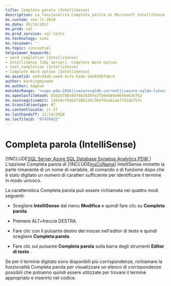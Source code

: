 ```yaml
---
title: Completa parola (IntelliSense)
description: La funzionalità Completa parola di Microsoft IntelliSense consente di completare la digitazione dopo avere digitato un numero di caratteri sufficienti per identificare la parola in modo univoco oppure può fornire un elenco di possibilità tra cui scegliere. Informazioni sui quattro modi per richiamare questa funzionalità.
ms.custom: seo-lt-2019
ms.date: 03/14/2017
ms.prod: sql
ms.prod_service: sql-tools
ms.technology: ssms
ms.reviewer: ''
ms.topic: conceptual
helpviewer_keywords:
- word completion [IntelliSense]
- IntelliSense [SQL Server], Complete Word option
- text completion [IntelliSense]
- Complete Word option [IntelliSense]
ms.assetid: ee9c43a6-aae9-4cfa-b18e-1da9266fabcd
author: markingmyname
ms.author: maghan
monikerRange: '>=aps-pdw-2016||=azuresqldb-current||=azure-sqldw-latest||>=sql-server-2016||>=sql-server-linux-2017||=azuresqldb-mi-current'
ms.openlocfilehash: 83d2d700c0d74624307e2fb9e689a96f0e6367b2
ms.sourcegitcommit: 1a544cf4dd2720b124c3697d1e62ae7741db757c
ms.translationtype: HT
ms.contentlocale: it-IT
ms.lasthandoff: 12/14/2020
ms.locfileid: "97476922"
---
```

# <a name="complete-word-intellisense"></a>Completa parola (IntelliSense)
[!INCLUDE[SQL Server Azure SQL Database Synapse Analytics PDW ](../../includes/applies-to-version/sql-asdb-asdbmi-asa-pdw.md)]
  L'opzione Completa parola di [!INCLUDE[msCoName](../../includes/msconame-md.md)] IntelliSense immette la parte rimanente di un nome di variabile, di comando o di funzione dopo che è stato digitato un numero di caratteri sufficiente per identificare il termine in modo univoco.  
  
 La caratteristica Completa parola può essere richiamata nei quattro modi seguenti:  
  
-   Scegliere **IntelliSense** dal menu **Modifica** e quindi fare clic su **Completa parola**.  
  
-   Premere ALT+freccia DESTRA.  
  
-   Fare clic con il pulsante destro del mouse nell'editor di testo e quindi scegliere **Completa parola**.  
  
-   Fare clic sul pulsante **Completa parola** sulla barra degli strumenti **Editor di testo** .  
  
 Se per il termine digitato sono disponibili più corrispondenze, richiamare la funzionalità Completa parola per visualizzare un elenco di corrispondenze possibili che potranno quindi essere utilizzate per trovare il termine appropriato e inserirlo nel codice.  
  
  
